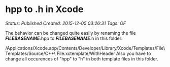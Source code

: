 # hpp to .h in Xcode

_Status: Published_
_Created: 2015-12-05 03:26:31_
_Tags: OF_

The behavior can be changed quite easily by renaming the file ___FILEBASENAME___.hpp to ___FILEBASENAME___.h in this folder:

/Applications/Xcode.app/Contents/Developer/Library/Xcode/Templates/File\ Templates/Source/C++\ File.xctemplate/WithHeader
Also you have to change all occurences of "hpp" to "h" in both template files in this folder.